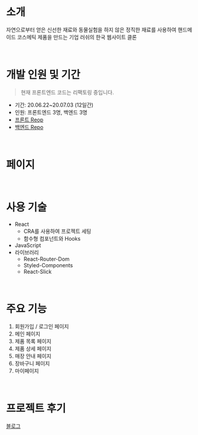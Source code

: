 # 소개

자연으로부터 얻은 신선한 재료와 동물실험을 하지 않은 정직한 재료를 사용하여 핸드메이드 코스메틱 제품을 만드는 기업 러쉬의 한국 웹사이트 클론

<br>

# 개발 인원 및 기간

> 현재 프론트엔드 코드는 리팩토링 중입니다.

- 기간: 20.06.22~20.07.03 (12일간)
- 인원: 프론트엔드 3명, 백엔드 3명
- [프론트 Reop](https://github.com/hogni-seoul/9-rush-hour-frontend)
- [백엔드 Repo](https://github.com/wecode-bootcamp-korea/9-rush-hour-backend)

<br>

# 페이지

<br>

# 사용 기술

- React
  - CRA를 사용하여 프로젝트 세팅
  - 함수형 컴포넌트와 Hooks
- JavaScript
- 라이브러리
  - React-Router-Dom
  - Styled-Components
  - React-Slick

<br>

# 주요 기능

1. 회원가입 / 로그인 페이지
2. 메인 페이지
3. 제품 목록 페이지
4. 제품 상세 페이지
5. 매장 안내 페이지
6. 장바구니 페이지
7. 마이페이지

<br>

# 프로젝트 후기

[블로그](https://hogni.tistory.com/143)
